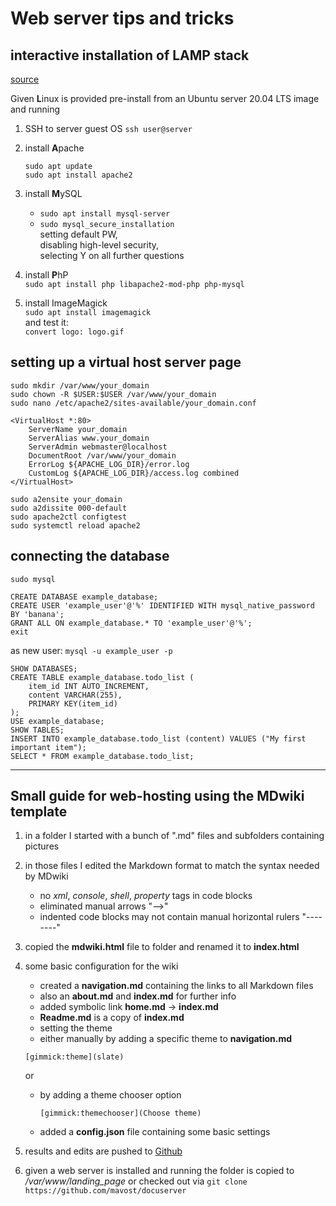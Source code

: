 # Web server tips and tricks

## interactive installation of LAMP stack

[source](https://www.digitalocean.com/community/tutorials/how-to-install-linux-apache-mysql-php-lamp-stack-on-ubuntu-20-04-de)

Given **L**inux is provided pre-install from an Ubuntu server 20.04 LTS image and running

1. SSH to server guest OS `ssh user@server`

2. install **A**pache

   ``` {bash}
   sudo apt update  
   sudo apt install apache2
   ```

3. install **M**ySQL  
   - `sudo apt install mysql-server`
   - `sudo mysql_secure_installation`  
     setting default PW,  
     disabling high-level security,  
     selecting Y on all further questions

4. install **P**hP  
    `sudo apt install php libapache2-mod-php php-mysql`

5. install ImageMagick  
    `sudo apt install imagemagick`  
    and test it:  
    `convert logo: logo.gif`

## setting up a virtual host server page

`sudo mkdir /var/www/your_domain`  
`sudo chown -R $USER:$USER /var/www/your_domain`  
`sudo nano /etc/apache2/sites-available/your_domain.conf`  

``` {bash}
<VirtualHost *:80>
    ServerName your_domain
    ServerAlias www.your_domain
    ServerAdmin webmaster@localhost
    DocumentRoot /var/www/your_domain
    ErrorLog ${APACHE_LOG_DIR}/error.log
    CustomLog ${APACHE_LOG_DIR}/access.log combined
</VirtualHost>
```

`sudo a2ensite your_domain`  
`sudo a2dissite 000-default`  
`sudo apache2ctl configtest`  
`sudo systemctl reload apache2`  

## connecting the database

`sudo mysql`  

``` {sql}
CREATE DATABASE example_database;
CREATE USER 'example_user'@'%' IDENTIFIED WITH mysql_native_password BY 'banana';
GRANT ALL ON example_database.* TO 'example_user'@'%';
exit
```

as new user: `mysql -u example_user -p`  

``` {sql}
SHOW DATABASES;
CREATE TABLE example_database.todo_list (
    item_id INT AUTO_INCREMENT,
    content VARCHAR(255),
    PRIMARY KEY(item_id)
);
USE example_database;
SHOW TABLES;
INSERT INTO example_database.todo_list (content) VALUES ("My first important item");
SELECT * FROM example_database.todo_list;
```

---

## Small guide for web-hosting using the MDwiki template

1. in a folder I started with a bunch of ".md" files and subfolders containing pictures
2. in those files I edited the Markdown format to match the syntax needed by MDwiki
   - no *xml*, *console*, *shell*, *property* tags in code blocks
   - eliminated manual arrows "-->"
   - indented code blocks may not contain manual horizontal rulers "--------"
3. copied the **mdwiki.html** file to folder and renamed it to **index.html**
4. some basic configuration for the wiki
   - created a **navigation.md** containing the links to all Markdown files
   - also an **about.md** and **index.md** for further info
   - added symbolic link **home.md** &rightarrow; **index.md**
   - **Readme.md** is a copy of **index.md**
   - setting the theme
   - either manually by adding a specific theme to **navigation.md**

   ``` {bash}
   [gimmick:theme](slate)
   ```

   or
   - by adding a theme chooser option

     ``` {bash}
     [gimmick:themechooser](Choose theme)
     ```

   - added a **config.json** file containing some basic settings
5. results and edits are pushed to [Github](https://github.com/mavost/docuserver)
6. given a web server is installed and running the folder is copied to */var/www/landing_page*
or checked out via  `git clone https://github.com/mavost/docuserver`
